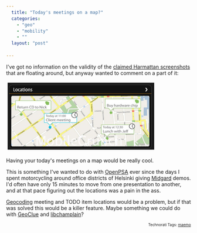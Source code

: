 ```yaml
---
  title: "Today's meetings on a map?"
  categories: 
    - "geo"
    - "mobility"
    - ""
  layout: "post"

---
```

<p>
I've got no information on the validity of the <a href="http://gizmodo.com/5260260/nokias-leaked-future-tablet-screenshot-large-smartphone">claimed Harmattan screenshots</a> that are floating around, but anyway wanted to comment on a part of it:
</p><p>
<img src="/files/possible-harmattan-activity-map.jpg" height="181" width="398" border="1" hspace="4" vspace="4" alt="Today's activities on a map" title="Today's activities on a map" />
</p><p>
Having your today's meetings on a map would be really cool.
</p><p>
This is something I've wanted to do with <a href="http://www.openpsa.org/">OpenPSA</a> ever since the days I spent motorcycling around office districts of Helsinki giving <a href="http://www.midgard-project.org/">Midgard</a> demos. I'd often have only 15 minutes to move from one presentation to another, and at that pace figuring out the locations was a pain in the ass.
</p><p>
<a href="http://en.wikipedia.org/wiki/Geocoding">Geocoding</a> meeting and TODO item locations would be a problem, but if that was solved this would be a killer feature. Maybe something we could do with <a href="http://folks.o-hand.com/jku/geoclue-docs/Geocode.html">GeoClue</a> and <a href="http://projects.gnome.org/libchamplain/">libchamplain</a>?
</p>
<p style="text-align:right;font-size:10px;">Technorati Tags: <a href="http://www.technorati.com/tag/maemo" rel="tag">maemo</a></p>